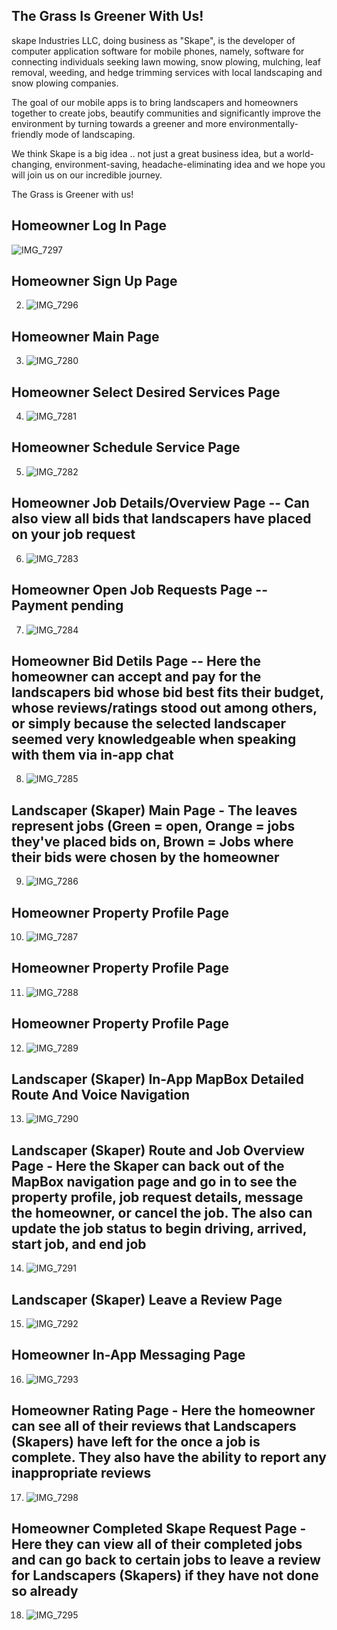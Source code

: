 ## The Grass Is Greener With Us! 

skape Industries LLC, doing business as "Skape", is the developer of computer application software for mobile phones, 
namely, software for connecting individuals seeking lawn mowing, snow plowing, mulching, leaf removal, weeding, and hedge trimming services 
with local landscaping and snow plowing companies. 

The goal of our mobile apps is to bring landscapers and homeowners together to create jobs, beautify communities and significantly improve the environment by turning towards a greener and more environmentally-friendly mode of landscaping. 

We think Skape is a big idea .. not just a great business idea, but a world-changing, environment-saving, headache-eliminating idea and we hope you will join us on our incredible journey.

The Grass is Greener with us!

## Homeowner Log In Page 
![IMG_7297](https://user-images.githubusercontent.com/83181391/191299676-ec2d05d1-64dd-4fab-b78e-b55b5457c25d.jpg)

## Homeowner Sign Up Page
2. ![IMG_7296](https://user-images.githubusercontent.com/83181391/191299678-8fb857d6-b9d6-49cd-9979-502a3836b61a.jpg)

## Homeowner Main Page
3. ![IMG_7280](https://user-images.githubusercontent.com/83181391/191299670-d65e973b-c5eb-4dee-b70f-9c35153cfe2f.png)

## Homeowner Select Desired Services Page
4. ![IMG_7281](https://user-images.githubusercontent.com/83181391/191299669-f9ce5fcd-6c2e-4301-bc22-11b616bc8168.png)

## Homeowner Schedule Service Page
5. ![IMG_7282](https://user-images.githubusercontent.com/83181391/191299667-7712e044-1c57-46dd-a083-b44eba8faff2.png)

## Homeowner Job Details/Overview Page -- Can also view all bids that landscapers have placed on your job request
6. ![IMG_7283](https://user-images.githubusercontent.com/83181391/191299664-5b989d58-de14-4cb1-a730-ef873cf93449.png)

## Homeowner Open Job Requests Page -- Payment pending
7. ![IMG_7284](https://user-images.githubusercontent.com/83181391/191299662-7477d601-6141-4eb3-ae07-124c80088c5e.png)

## Homeowner Bid Detils Page -- Here the homeowner can accept and pay for the landscapers bid whose bid best fits their budget, whose reviews/ratings stood out among others, or simply because the selected landscaper seemed very knowledgeable when speaking with them via in-app chat
8. ![IMG_7285](https://user-images.githubusercontent.com/83181391/191299660-6514ca5d-687c-4aac-857b-b2aadf58edc5.png)

## Landscaper (Skaper) Main Page - The leaves represent jobs (Green = open, Orange = jobs they've placed bids on, Brown = Jobs where their bids were chosen by the homeowner
9. ![IMG_7286](https://user-images.githubusercontent.com/83181391/191299655-6de8b09e-7e3e-4d2f-8adb-577a56edc7b6.png)

## Homeowner Property Profile Page
10. ![IMG_7287](https://user-images.githubusercontent.com/83181391/191299652-b451165d-7a67-4eac-b1f7-4677c3c3e26d.png)

## Homeowner Property Profile Page
11. ![IMG_7288](https://user-images.githubusercontent.com/83181391/191299650-6e159735-77f3-445c-9cf3-6f227a894ed2.png)

## Homeowner Property Profile Page
12. ![IMG_7289](https://user-images.githubusercontent.com/83181391/191299647-6877bc5f-6277-4c99-bfe9-709b3fa0bf1f.png)

## Landscaper (Skaper) In-App MapBox Detailed Route And Voice Navigation
13. ![IMG_7290](https://user-images.githubusercontent.com/83181391/191299644-81b39f3f-4aeb-4021-989a-7e35b0f3536e.png)

## Landscaper (Skaper) Route and Job Overview Page - Here the Skaper can back out of the MapBox navigation page and go in to see the property profile, job request details, message the homeowner, or cancel the job. The also can update the job status to begin driving, arrived, start job, and end job 
14. ![IMG_7291](https://user-images.githubusercontent.com/83181391/191299639-c6947bd3-d5e9-4f54-a1d7-2b47ea14c423.png)

## Landscaper (Skaper) Leave a Review Page
15. ![IMG_7292](https://user-images.githubusercontent.com/83181391/191299636-3c9bd80b-5e8c-4de8-bfa3-84d41f2d30e7.png)

## Homeowner In-App Messaging Page
16. ![IMG_7293](https://user-images.githubusercontent.com/83181391/191299631-6a5d10ac-3391-4092-882f-e6f824833bb1.png)

## Homeowner Rating Page - Here the homeowner can see all of their reviews that Landscapers (Skapers) have left for the once a job is complete. They also have the ability to report any inappropriate reviews
17. ![IMG_7298](https://user-images.githubusercontent.com/83181391/191306457-36ccd1e6-5176-4175-af30-e86a561687dc.png)

## Homeowner Completed Skape Request Page - Here they can view all of their completed jobs and can go back to certain jobs to leave a review for Landscapers (Skapers) if they have not done so already
18. ![IMG_7295](https://user-images.githubusercontent.com/83181391/191299621-419d3dd3-3a0c-412e-a56d-041f5d03ba41.png)

